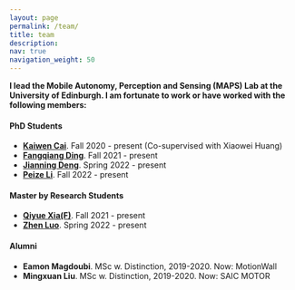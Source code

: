 ```yaml
---
layout: page
permalink: /team/
title: team
description: 
nav: true
navigation_weight: 50
---
```


**I lead the Mobile Autonomy, Perception and Sensing (MAPS) Lab at the University of Edinburgh. I am fortunate to work or have worked with the following members:** 

<section>
  <h4>PhD Students</h4>
  <ul>
        <li>
            <a href="https://ramdrop.github.io/"  target="_blank"><strong>Kaiwen Cai</strong></a>. Fall 2020 - present (Co-supervised with Xiaowei Huang)
        </li>
        <li>
            <a href="https://toytiny.github.io/"  target="_blank"><strong>Fangqiang Ding</strong></a>. Fall 2021 - present
        </li>
        <li>
            <a href="https://christopherlu.github.io/"  target="_blank"><strong>Jianning Deng</strong></a>. Spring 2022 - present
        </li>
        <li>
            <a href="https://christopherlu.github.io/"  target="_blank"><strong>Peize Li</strong></a>. Fall 2022 - present
        </li>
  </ul>
</section>

<section>
  <h4> Master by Research Students</h4>
  <ul>
        <li>
            <a href="https://christopherlu.github.io/"  target="_blank"><strong>Qiyue Xia(F)</strong></a>. Fall 2021 - present
        </li>
        <li>
            <a href="https://christopherlu.github.io/"  target="_blank"><strong>Zhen Luo</strong></a>. Spring 2022 - present
        </li>
  </ul>
</section>

<!-- <section>
  <h4> (Remote) Visitors </h4>
  <ul>
        <li>
            <a href="https://qqqgpe.github.io/"  target="_blank"><strong>Pengen Gao</strong></a>. Fall 2020 - present (Huazhong University of Science and Technology)
        </li>
        <li>
            <a href="https://christopherlu.github.io/"  target="_blank"><strong>Dongjiang Cao</strong></a>. Fall 2020 - present (Southeast University)
        </li>
  </ul>
</section> -->

<section>
  <h4>Alumni</h4>
  <ul>
        <li>
            <strong>Eamon Magdoubi</strong>. MSc w. Distinction, 2019-2020. Now: MotionWall
        </li>
        <li>
            <strong>Mingxuan Liu</strong>. MSc w. Distinction, 2019-2020. Now: SAIC MOTOR
        </li>
  </ul>
</section>